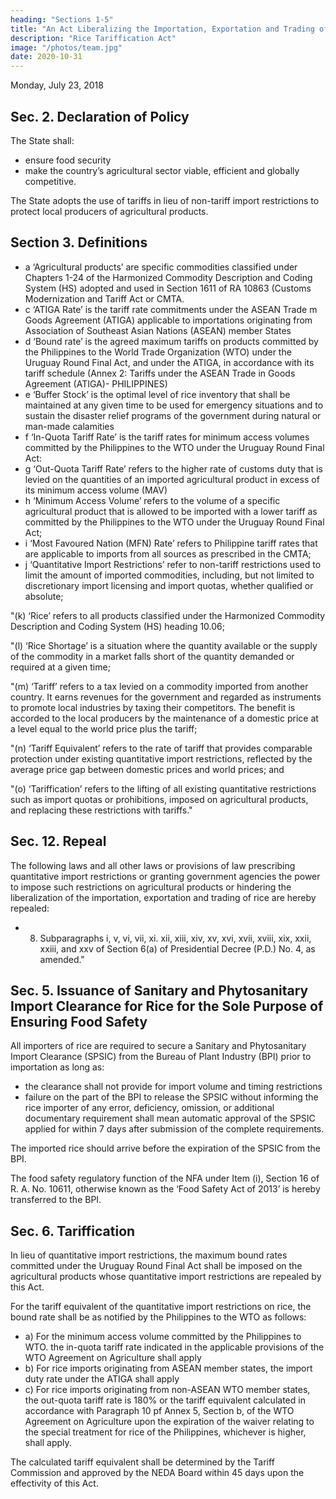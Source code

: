 ```yaml
---
heading: "Sections 1-5"
title: "An Act Liberalizing the Importation, Exportation and Trading of Rice, Lifting for the Purpose the Quantitative Import Restriction on Rice, and For Other Purposes"
description: "Rice Tariffication Act"
image: "/photos/team.jpg"
date: 2020-10-31
---
```

	
<!-- Seventeenth Congress
Third Regular Session -->

Monday, July 23, 2018

<!-- Be it enacted by the Senate and House of Representatives of the Philippine Congress Assembled: -->

<!-- Section 1. Section 2 of RA 8178 as amended, is further amended: -->


## Sec. 2. Declaration of Policy

The State shall:
- ensure food security
- make the country’s agricultural sector viable, efficient and globally competitive. 

The State adopts the use of tariffs in lieu of non-tariff import restrictions to protect local producers of agricultural products.

## Section 3. Definitions

<!-- Section 3 of R. A. No. 8178. as amended is hereby further amended to read as follows: -->

<!-- "Sec. 3.  of Terms. - The following definitions apply to the terms used in this Act: -->

- a ‘Agricultural products’ are specific commodities classified under Chapters 1-24 of the Harmonized Commodity Description and Coding System (HS) adopted and used in Section 1611 of RA 10863 (Customs Modernization and Tariff Act or CMTA. 
- c ‘ATIGA Rate’ is the tariff rate commitments under the ASEAN Trade m Goods Agreement (ATIGA) applicable to importations originating from Association of Southeast Asian Nations (ASEAN) member States
- d ‘Bound rate’ is the agreed maximum tariffs on products committed by the Philippines to the World Trade Organization (WTO) under the Uruguay Round Final Act, and under the ATIGA, in accordance with its tariff schedule (Annex 2: Tariffs under the ASEAN Trade in Goods Agreement (ATIGA)- PHILIPPINES)
- e ‘Buffer Stock’ is the optimal level of rice inventory that shall be maintained at any given time to be used for emergency situations and to sustain the disaster relief programs of the government during natural or man-made calamities
- f ‘In-Quota Tariff Rate’ is the tariff rates for minimum access volumes committed by the Philippines to the WTO under the Uruguay Round Final Act:
- g ‘Out-Quota Tariff Rate’ refers to the higher rate of customs duty that is levied on the quantities of an imported agricultural product in excess of its minimum access volume (MAV)
- h ‘Minimum Access Volume’ refers to the volume of a specific agricultural product that is allowed to be imported with a lower tariff as committed by the Philippines to the WTO under the Uruguay Round Final Act;
- i ‘Most Favoured Nation (MFN) Rate’ refers to Philippine tariff rates that are applicable to imports from all sources as prescribed in the CMTA;
- j ‘Quantitative Import Restrictions’ refer to non-tariff restrictions used to limit the amount of imported commodities, including, but not limited to discretionary import licensing and import quotas, whether qualified or absolute;

"(k) ‘Rice’ refers to all products classified under the Harmonized Commodity Description and Coding System (HS) heading 10.06;

"(l) ‘Rice Shortage’ is a situation where the quantity available or the supply of the commodity in a market falls short of the quantity demanded or required at a given time;

"(m) ‘Tariff’ refers to a tax levied on a commodity imported from another country. It earns revenues for the government and regarded as instruments to promote local industries by taxing their competitors. The benefit is accorded to the local producers by the maintenance of a domestic price at a level equal to the world price plus the tariff;

"(n) ‘Tariff Equivalent’ refers to the rate of tariff that provides comparable protection under existing quantitative import restrictions, reflected by the average price gap between domestic prices and world prices; and

"(o) ‘Tariffication’ refers to the lifting of all existing quantitative restrictions such as import quotas or prohibitions, imposed on agricultural products, and replacing these restrictions with tariffs."

<!-- Section 3. Section 4 of R. A. No. 8178, as amended, hereby further amended to read as follows: -->

## Sec. 12. Repeal

The following laws and all other laws or provisions of law prescribing quantitative import restrictions or granting government agencies the power to impose such restrictions on agricultural products or hindering the liberalization of the importation, exportation and trading of rice are hereby repealed:

- 8) Subparagraphs i, v, vi, vii, xi. xii, xiii, xiv, xv, xvi, xvii, xviii, xix, xxii, xxiii, and xxv of Section 6(a) of Presidential Decree (P.D.) No. 4, as amended."


## Sec. 5. Issuance of Sanitary and Phytosanitary Import Clearance for Rice for the Sole Purpose of Ensuring Food Safety

All importers of rice are required to secure a Sanitary and Phytosanitary Import Clearance (SPSIC) from the Bureau of Plant Industry (BPI) prior to importation as long as: <!-- in accordance with existing laws, rules and regulations: Provided, That -->

- the clearance shall not provide for import volume and timing restrictions
- failure on the part of the BPI to release the SPSIC without informing the rice importer of any error, deficiency, omission, or additional documentary requirement shall mean automatic approval of the SPSIC applied for within 7 days after submission of the complete requirements.

The imported rice should arrive before the expiration of the SPSIC from the BPI.

The food safety regulatory function of the NFA under Item (i), Section 16 of R. A. No. 10611, otherwise known as the ‘Food Safety Act of 2013’ is hereby transferred to the BPI.


## Sec. 6. Tariffication

In lieu of quantitative import restrictions, the maximum bound rates committed under the Uruguay Round Final Act shall be imposed on the agricultural products whose quantitative import restrictions are repealed by this Act.

For the tariff equivalent of the quantitative import restrictions on rice, the bound rate shall be as notified by the Philippines to the WTO as follows:

- a) For the minimum access volume committed by the Philippines to WTO. the in-quota tariff rate indicated in the applicable provisions of the WTO Agreement on Agriculture shall apply
- b) For rice imports originating from ASEAN member states, the import duty rate under the ATIGA shall apply
- c) For rice imports originating from non-ASEAN WTO member states, the out-quota tariff rate is 180% or the tariff equivalent calculated in accordance with Paragraph 10 pf Annex 5, Section b, of the WTO Agreement on Agriculture upon the expiration of the waiver relating to the special treatment for rice of the Philippines, whichever is higher, shall apply.

The calculated tariff equivalent shall be determined by the Tariff Commission and approved by the NEDA Board within 45 days upon the effectivity of this Act.
